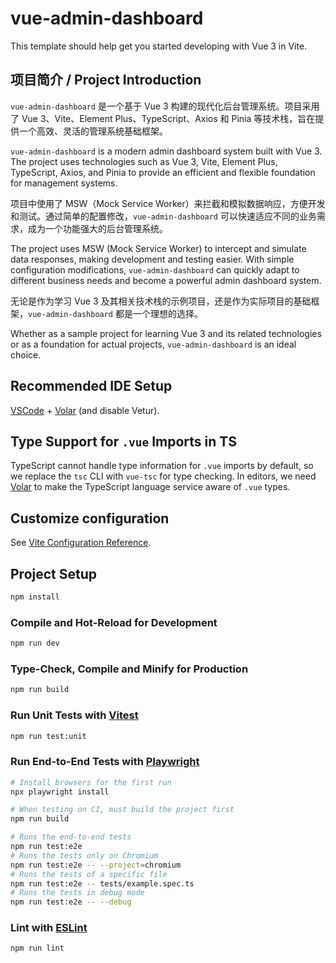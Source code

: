 # vue-admin-dashboard

This template should help get you started developing with Vue 3 in Vite.

## 项目简介 / Project Introduction

`vue-admin-dashboard` 是一个基于 Vue 3 构建的现代化后台管理系统。项目采用了 Vue 3、Vite、Element Plus、TypeScript、Axios 和 Pinia 等技术栈，旨在提供一个高效、灵活的管理系统基础框架。

`vue-admin-dashboard` is a modern admin dashboard system built with Vue 3. The project uses technologies such as Vue 3, Vite, Element Plus, TypeScript, Axios, and Pinia to provide an efficient and flexible foundation for management systems.

项目中使用了 MSW（Mock Service Worker）来拦截和模拟数据响应，方便开发和测试。通过简单的配置修改，`vue-admin-dashboard` 可以快速适应不同的业务需求，成为一个功能强大的后台管理系统。

The project uses MSW (Mock Service Worker) to intercept and simulate data responses, making development and testing easier. With simple configuration modifications, `vue-admin-dashboard` can quickly adapt to different business needs and become a powerful admin dashboard system.

无论是作为学习 Vue 3 及其相关技术栈的示例项目，还是作为实际项目的基础框架，`vue-admin-dashboard` 都是一个理想的选择。

Whether as a sample project for learning Vue 3 and its related technologies or as a foundation for actual projects, `vue-admin-dashboard` is an ideal choice.

## Recommended IDE Setup

[VSCode](https://code.visualstudio.com/) + [Volar](https://marketplace.visualstudio.com/items?itemName=Vue.volar) (and disable Vetur).

## Type Support for `.vue` Imports in TS

TypeScript cannot handle type information for `.vue` imports by default, so we replace the `tsc` CLI with `vue-tsc` for type checking. In editors, we need [Volar](https://marketplace.visualstudio.com/items?itemName=Vue.volar) to make the TypeScript language service aware of `.vue` types.

## Customize configuration

See [Vite Configuration Reference](https://vite.dev/config/).

## Project Setup

```sh
npm install
```

### Compile and Hot-Reload for Development

```sh
npm run dev
```

### Type-Check, Compile and Minify for Production

```sh
npm run build
```

### Run Unit Tests with [Vitest](https://vitest.dev/)

```sh
npm run test:unit
```

### Run End-to-End Tests with [Playwright](https://playwright.dev)

```sh
# Install browsers for the first run
npx playwright install

# When testing on CI, must build the project first
npm run build

# Runs the end-to-end tests
npm run test:e2e
# Runs the tests only on Chromium
npm run test:e2e -- --project=chromium
# Runs the tests of a specific file
npm run test:e2e -- tests/example.spec.ts
# Runs the tests in debug mode
npm run test:e2e -- --debug
```

### Lint with [ESLint](https://eslint.org/)

```sh
npm run lint
```
